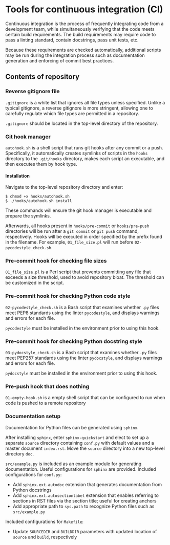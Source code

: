 # Tools for continuous integration (CI)

Continuous integration is the process of frequently integrating code from a development team, while simultaneously verifying that the code meets certain build requirements. The build requirements may require code to pass a linting standard, contain docstrings, pass unit tests, etc. 

Because these requirements are checked automatically, additional scripts may be run during the integration process such as documentation generation and enforcing of commit best practices.

## Contents of repository

### Reverse gitignore file
`.gitignore` is a white list that ignores all file types unless specified. Unlike a typical gitignore, a reverse gitignore is more stringent, allowing one to carefully regulate which file types are permitted in a repository.

`.gitignore` should be located in the top-level directory of the repository.

### Git hook manager
`autohook.sh` is a shell script that runs git hooks after any commit or a push. Specifically, it automatically creates symlinks of scripts in the `hooks` directory to the `.git/hooks` directory, makes each script an executable, and then executes them by hook type.

#### Installation
Navigate to the top-level repository directory and enter:

```
$ chmod +x hooks/autohook.sh
$ ./hooks/autohook.sh install
```

These commands will ensure the git hook manager is executable and prepare the symlinks. 

Afterwards, all hooks present in `hooks/pre-commit` or `hooks/pre-push` directories will be run after a `git commit` or `git push` command, respectively. Hooks will be executed in order specified by the prefix found in the filename. For example, `01_file_size.pl` will run before `02-pycodestyle_check.sh`.

### Pre-commit hook for checking file sizes
`01_file_size.pl` is a Perl script that prevents committing any file that exceeds a size threshold, used to avoid repository bloat. The threshold can be customized in the script.

### Pre-commit hook for checking Python code style
`02-pycodestyle_check.sh` is a Bash script that examines whether `.py` files meet PEP8 standards using the linter `pycodestyle`, and displays warnings and errors for each file. 

`pycodestyle` must be installed in the environment prior to using this hook.

### Pre-commit hook for checking Python docstring style
`03-pydocstyle_check.sh` is a Bash script that examines whether `.py` files meet PEP257 standards using the linter `pydocstyle`, and displays warnings and errors for each file. 

`pydocstyle` must be installed in the environment prior to using this hook.

### Pre-push hook that does nothing
`01-empty-hook.sh` is a empty shell script that can be configured to run when code is pushed to a remote repository

### Documentation setup
Documentation for Python files can be generated using `sphinx`. 

After installing `sphinx`, enter `sphinx-quickstart` and elect to set up a separate `source` directory containing `conf.py` with default values and a master document `index.rst`. Move the `source` directory into a new top-level directory `doc`.

`src/example.py` is included as an example module for generating documentation. Useful configurations for `sphinx` are provided. Included configurations for `conf.py`:

- Add `sphinx.ext.autodoc` extension that generates documentation from Python docstrings
- Add `sphinx.ext.autosectionlabel` extension that enables referring to sections in RST files via the section title; useful for creating anchors
- Add appropriate path to `sys.path` to recognize Python files such as `src/example.py`

Included configurations for `Makefile`:

- Update `SOURCEDIR` and `BUILDDIR` parameters with updated location of `source` and `build`, respectively